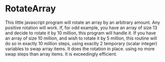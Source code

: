 # RotateArray

This little javascript program will rotate an array by an arbitrary amount.
Any positive rotation will work.  If, for odd example, you have an array of
size 13 and decide to rotate it by 10 million, this program will handle it.
If you have an array of size 10 million, and wish to rotate it by 5 million,
this routine will do so in exactly 10 million steps, using exactly 2 temporary
(scalar integer) variables to swap array items.  It does the rotation in place.
using no more swap steps than array items.  It is exceedingly efficient.
